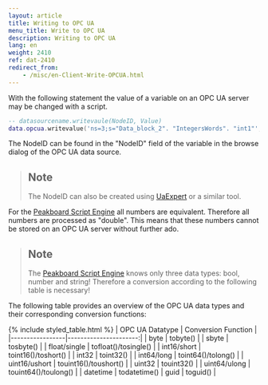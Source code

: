 ```yaml
---
layout: article
title: Writing to OPC UA
menu_title: Write to OPC UA
description: Writing to OPC UA
lang: en
weight: 2410
ref: dat-2410
redirect_from: 
	- /misc/en-Client-Write-OPCUA.html
---
```


With the following statement the value of a variable on an OPC UA server may be changed with a script.

```lua
-- datasourcename.writevaule(NodeID, Value)
data.opcua.writevalue('ns=3;s="Data_block_2". "IntegersWords". "int1"', toint16(12))
```

The NodeID can be found in the "NodeID" field of the variable in the browse dialog of the OPC UA data source. 

> ## Note
>The NodeID can also be created using [UaExpert](https://opcfoundation.org/products/view/uaexpert) or a similar tool.

For the [Peakboard Script Engine](/scripting/en-script-engine.html) all numbers are equivalent. 
Therefore all numbers are processed as "double".
This means that these numbers cannot be stored on an OPC UA server without further ado.

> ## Note
>The [Peakboard Script Engine](/scripting/en-script-engine.html) knows only three data types: bool, number and string!
>Therefore a conversion according to the following table is necessary!

The following table provides an overview of the OPC UA data types and their corresponding conversion functions:

{% include styled_table.html %}
| OPC UA Datatype | Conversion Function |
|-----------------|----------------------:|
| byte | tobyte() |
| sbyte | tosbyte() |
| float/single | tofloat()/tosingle() |
| int16/short | toint16()/toshort() |
| int32 | toint32() |
| int64/long | toint64()/tolong() |
| uint16/ushort | touint16()/toushort() |
| uint32 | touint32() |
| uint64/ulong | touint64()/toulong() |
| datetime | todatetime()
| guid | toguid() |
